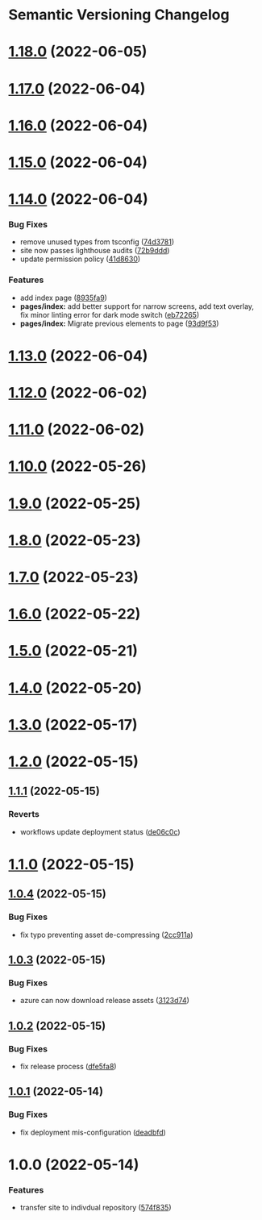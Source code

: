 # Semantic Versioning Changelog

# [1.18.0](https://github.com/myHill-Cycling/AstraWeb/compare/v1.17.0...v1.18.0) (2022-06-05)

# [1.17.0](https://github.com/myHill-Cycling/AstraWeb/compare/v1.16.0...v1.17.0) (2022-06-04)

# [1.16.0](https://github.com/myHill-Cycling/AstraWeb/compare/v1.15.0...v1.16.0) (2022-06-04)

# [1.15.0](https://github.com/myHill-Cycling/AstraWeb/compare/v1.14.0...v1.15.0) (2022-06-04)

# [1.14.0](https://github.com/myHill-Cycling/AstraWeb/compare/v1.13.0...v1.14.0) (2022-06-04)


### Bug Fixes

* remove unused types from tsconfig ([74d3781](https://github.com/myHill-Cycling/AstraWeb/commit/74d3781e58df9d7f4654fd82098e20a6abd873d7))
* site now passes lighthouse audits ([72b9ddd](https://github.com/myHill-Cycling/AstraWeb/commit/72b9ddd7bd5426365c50c3ded284748c870363ea))
* update permission policy ([41d8630](https://github.com/myHill-Cycling/AstraWeb/commit/41d8630ea3f05cd25af5d87f4dd31b411b46a1e6))


### Features

* add index page ([8935fa9](https://github.com/myHill-Cycling/AstraWeb/commit/8935fa9dae41e5bae143c1f62203e9fc723379b4))
* **pages/index:** add better support for narrow screens, add text overlay, fix minor linting error for dark mode switch ([eb72265](https://github.com/myHill-Cycling/AstraWeb/commit/eb7226536dca895a8ed898c9ebff876ec35c3df0))
* **pages/index:** Migrate previous elements to page ([93d9f53](https://github.com/myHill-Cycling/AstraWeb/commit/93d9f53365a5c5f0b38813ab11c514b938939bbb))

# [1.13.0](https://github.com/myHill-Cycling/AstraWeb/compare/v1.12.0...v1.13.0) (2022-06-04)

# [1.12.0](https://github.com/myHill-Cycling/AstraWeb/compare/v1.11.0...v1.12.0) (2022-06-02)

# [1.11.0](https://github.com/myHill-Cycling/AstraWeb/compare/v1.10.0...v1.11.0) (2022-06-02)

# [1.10.0](https://github.com/myHill-Cycling/AstraWeb/compare/v1.9.0...v1.10.0) (2022-05-26)

# [1.9.0](https://github.com/myHill-Cycling/AstraWeb/compare/v1.8.0...v1.9.0) (2022-05-25)

# [1.8.0](https://github.com/myHill-Cycling/AstraWeb/compare/v1.7.0...v1.8.0) (2022-05-23)

# [1.7.0](https://github.com/myHill-Cycling/AstraWeb/compare/v1.6.0...v1.7.0) (2022-05-23)

# [1.6.0](https://github.com/myHill-Cycling/AstraWeb/compare/v1.5.0...v1.6.0) (2022-05-22)

# [1.5.0](https://github.com/myHill-Cycling/AstraWeb/compare/v1.4.0...v1.5.0) (2022-05-21)

# [1.4.0](https://github.com/myHill-Cycling/AstraWeb/compare/v1.3.0...v1.4.0) (2022-05-20)

# [1.3.0](https://github.com/myHill-Cycling/AstraWeb/compare/v1.2.0...v1.3.0) (2022-05-17)

# [1.2.0](https://github.com/myHill-Cycling/AstraWeb/compare/v1.1.1...v1.2.0) (2022-05-15)

## [1.1.1](https://github.com/myHill-Cycling/AstraWeb/compare/v1.1.0...v1.1.1) (2022-05-15)


### Reverts

* workflows update deployment status ([de06c0c](https://github.com/myHill-Cycling/AstraWeb/commit/de06c0c25ac22cea97c7f9242e5065b024648af8))

# [1.1.0](https://github.com/myHill-Cycling/AstraWeb/compare/v1.0.4...v1.1.0) (2022-05-15)

## [1.0.4](https://github.com/myHill-Cycling/AstraWeb/compare/v1.0.3...v1.0.4) (2022-05-15)


### Bug Fixes

* fix typo preventing asset de-compressing ([2cc911a](https://github.com/myHill-Cycling/AstraWeb/commit/2cc911a226b536f19a6cc41861875ffe939be052))

## [1.0.3](https://github.com/myHill-Cycling/AstraWeb/compare/v1.0.2...v1.0.3) (2022-05-15)


### Bug Fixes

* azure can now download release assets ([3123d74](https://github.com/myHill-Cycling/AstraWeb/commit/3123d74ccc33abaa3bbcf8fdea07a1924701683b))

## [1.0.2](https://github.com/myHill-Cycling/AstraWeb/compare/v1.0.1...v1.0.2) (2022-05-15)


### Bug Fixes

* fix release process ([dfe5fa8](https://github.com/myHill-Cycling/AstraWeb/commit/dfe5fa8e8deb4803864117135b87d23a728d7b43))

## [1.0.1](https://github.com/myHill-Cycling/AstraWeb/compare/v1.0.0...v1.0.1) (2022-05-14)


### Bug Fixes

* fix deployment mis-configuration ([deadbfd](https://github.com/myHill-Cycling/AstraWeb/commit/deadbfdf3944eee251b7f81cfbe8b77f5054e31d))

# 1.0.0 (2022-05-14)


### Features

* transfer site to indivdual repository ([574f835](https://github.com/myHill-Cycling/AstraWeb/commit/574f8353e29f03fbc55c29836d86695534ce0f13))
